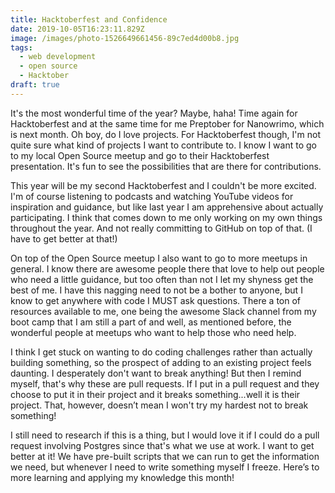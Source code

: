 ```yaml
---
title: Hacktoberfest and Confidence
date: 2019-10-05T16:23:11.829Z
image: /images/photo-1526649661456-89c7ed4d00b8.jpg
tags:
  - web development
  - open source
  - Hacktober
draft: true
---
```

It's the most wonderful time of the year? Maybe, haha! Time again for Hacktoberfest and at the same time for me Preptober for Nanowrimo, which is next month. Oh boy, do I love projects. For Hacktoberfest though, I'm not quite sure what kind of projects I want to contribute to. I know I want to go to my local Open Source meetup and go to their Hacktoberfest presentation. It's fun to see the possibilities that are there for contributions. 

This year will be my second Hacktoberfest and I couldn't be more excited. I'm of course listening to podcasts and watching YouTube videos for inspiration and guidance, but like last year I am apprehensive about actually participating. I think that comes down to me only working on my own things throughout the year. And not really committing to GitHub on top of that. (I have to get better at that!)

On top of the Open Source meetup I also want to go to more meetups in general. I know there are awesome people there that love to help out people who need a little guidance, but too often than not I let my shyness get the best of me. I have this nagging need to not be a bother to anyone, but I know to get anywhere with code I MUST ask questions. There a ton of resources available to me, one being the awesome Slack channel from my boot camp that I am still a part of and well, as mentioned before, the wonderful people at meetups who want to help those who need help. 

I think I get stuck on wanting to do coding challenges rather than actually building something, so the prospect of adding to an existing project feels daunting. I desperately don't want to break anything! But then I remind myself, that's why these are pull requests. If I put in a pull request and they choose to put it in their project and it breaks something...well it is their project. That, however, doesn’t mean I won't try my hardest not to break something!

I still need to research if this is a thing, but I would love it if I could do a pull request involving Postgres since that's what we use at work. I want to get better at it! We have pre-built scripts that we can run to get the information we need, but whenever I need to write something myself I freeze. Here’s to more learning and applying my knowledge this month!
